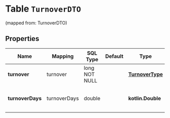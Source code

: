 
# Table `TurnoverDTO`
(mapped from: TurnoverDTO)

## Properties
Name | Mapping | SQL Type | Default | Type | Description | Notes
---- | ------- | -------- | ------- | ---- | ----------- | -----
**turnover** | turnover | long NOT NULL |  | [**TurnoverType**](TurnoverType.md) |  |  [foreignkey]
**turnoverDays** | turnoverDays | double |  | **kotlin.Double** | Значение в днях. [Что это за число?](https://yandex.ru/support/marketplace/analytics/turnover.html) |  [optional]




